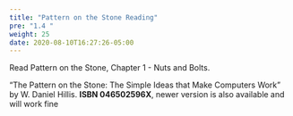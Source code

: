 ```yaml
---
title: "Pattern on the Stone Reading"
pre: "1.4 "
weight: 25
date: 2020-08-10T16:27:26-05:00
---
```


Read Pattern on the Stone, Chapter 1 - Nuts and Bolts. 

“The Pattern on the Stone: The Simple Ideas that Make Computers Work” by W. Daniel Hillis. **ISBN 046502596X**, newer version is also available and will work fine